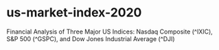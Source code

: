 # us-market-index-2020
Financial Analysis of Three Major US Indices: Nasdaq Composite (^IXIC), S&amp;P 500 (^GSPC), and Dow Jones Industrial Average (^DJI)
